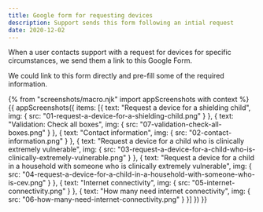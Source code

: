 ```yaml
---
title: Google form for requesting devices
description: Support sends this form following an intial request
date: 2020-12-02
---
```


When a user contacts support with a request for devices for specific circumstances, we send them a link to this Google Form.

We could link to this form directly and pre-fill some of the required information.

{% from "screenshots/macro.njk" import appScreenshots with context %}
{{ appScreenshots({
  items: [{
      text: "Request a device for a shielding child",
      img: { src: "01-request-a-device-for-a-shielding-child.png" }
    }, {
      text: "Validation: Check all boxes",
      img: { src: "07-validation-check-all-boxes.png" }
    }, {
      text: "Contact information",
      img: { src: "02-contact-information.png" }
    }, {
      text: "Request a device for a child who is clinically extremely vulnerable",
      img: { src: "03-request-a-device-for-a-child-who-is-clinically-extremely-vulnerable.png" }
    }, {
      text: "Request a device for a child in a household with someone who is clinically extremely vulnerable",
      img: { src: "04-request-a-device-for-a-child-in-a-household-with-someone-who-is-cev.png" }
    }, {
      text: "Internet connectivity",
      img: { src: "05-internet-connectivity.png" }
    }, {
      text: "How many need internet connectivity",
      img: { src: "06-how-many-need-internet-connectivity.png" }
    }]
}) }}
